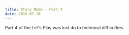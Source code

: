 ```yaml
---
title: Story Mode - Part 4
date: 2019-07-10
---
```

Part 4 of the Let's Play was lost do to technical difficulties.